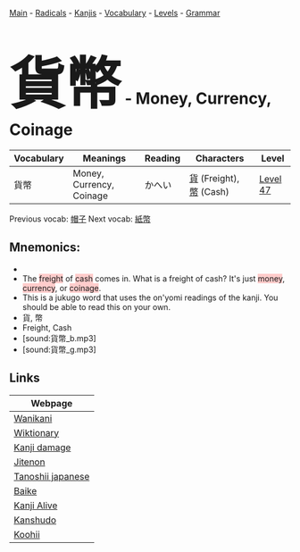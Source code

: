 <style> bigfont {font-size: 100px}</style>
[Main](../README.md) -
[Radicals](../radicals.md) -
[Kanjis](../kanjis.md) -
[Vocabulary](../vocabulary.md) -
[Levels](../levels.md) -
[Grammar](../grammar.md)
# <bigfont> 貨幣</bigfont> - Money, Currency, Coinage 

| Vocabulary | Meanings | Reading | Characters | Level |
| --- | --- | --- | --- | --- |
| 貨幣 | Money, Currency, Coinage | かへい |  [貨](../kanjis/貨.md) (Freight), [幣](../kanjis/幣.md) (Cash) | [Level 47](../levels/wk_level47.md) |

Previous vocab: [帽子](帽子.md) Next vocab: [紙幣](紙幣.md) 

## Mnemonics:

* 
* The <span style="background-color:#ffcccb"> freight</span> of <span style="background-color:#ffcccb"> cash</span> comes in. What is a freight of cash? It's just <span style="background-color:#ffcccb"> money</span>, <span style="background-color:#ffcccb"> currency</span>, or <span style="background-color:#ffcccb"> coinage</span>.
* This is a jukugo word that uses the on'yomi readings of the kanji. You should be able to read this on your own.
* 貨, 幣
* Freight, Cash
* [sound:貨幣_b.mp3]
* [sound:貨幣_g.mp3]


## Links 

| Webpage |
| --- |
| [Wanikani          ](https://www.wanikani.com/kanji/貨幣) |
| [Wiktionary        ](https://en.wiktionary.org/wiki/貨幣) |
| [Kanji damage      ](http://www.kanjidamage.com/kanji/search?utf8=✓&q=貨幣) |
| [Jitenon           ](https://jitenon.com/kanji/貨幣) |
| [Tanoshii japanese ](https://www.tanoshiijapanese.com/dictionary/kanji.cfm?k=貨幣) |
| [Baike             ](https://baike.baidu.com/item/貨幣) |
| [Kanji Alive       ](https://app.kanjialive.com/貨幣) |
| [Kanshudo          ](https://www.kanshudo.com/searchmn?q=貨幣) |
| [Koohii            ](https://kanji.koohii.com/study/kanji/貨幣) |

